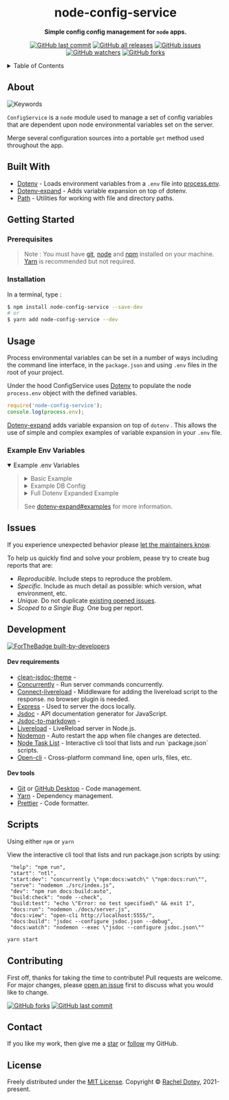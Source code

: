 <h1 align="center">node-config-service</h1>
<div align="center">

**Simple config config management for `node` apps.**

[![GitHub last commit](https://img.shields.io/github/last-commit/racheldotey/node-config-service?style=flat-square)](https://github.com/racheldotey/node-config-service/commits/main) [![GitHub all releases](https://img.shields.io/github/downloads/racheldotey/node-config-service/total?style=flat-square)](https://github.com/racheldotey/node-config-service/releases) [![GitHub issues](https://img.shields.io/github/issues/racheldotey/node-config-service?style=flat-square)](https://github.com/racheldotey/node-config-service/issues) [![GitHub watchers](https://img.shields.io/github/watchers/racheldotey/node-config-service?style=flat-square)](https://github.com/racheldotey/node-config-service/watchers/) [![GitHub forks](https://img.shields.io/github/forks/racheldotey/node-config-service?style=flat-square)](https://github.com/racheldotey/node-config-service/fork)

</div>

<details>
<summary>Table of Contents</summary>

- [About](#about)
- [Built With](#built-with)
- [Getting Started](#getting-started)
  - [Prerequisites](#prerequisites)
  - [Installation](#installation)
- [Usage](#usage)
  - [Example Env Variables](#example-env-variables)
- [Issues](#issues)
- [Development](#development)
    - [Dev requirements](#dev-requirements)
    - [Dev tools](#dev-tools)
- [Scripts](#scripts)
- [Contributing](#contributing)
- [Contact](#contact)
- [License](#license)

</details>

## About

![Keywords](https://img.shields.io/github/package-json/keywords/racheldotey/node-config-service?style=for-the-badge)

`ConfigService` is a `node` module used to manage a set of config variables that are dependent upon node environmental variables set on the server.

Merge several configuration sources into a portable `get` method used throughout the app.

## Built With

<ul>
<li><a href="https://github.com/motdotla/dotenv" target="_blank" rel="noopener">Dotenv</a> - Loads environment variables from a <code>.env</code> file into <a href="https://nodejs.org/docs/latest/api/process.html#process_process_env" target="_blank" rel="noopener">process.env</a>.</li>
<li><a href="https://github.com/motdotla/dotenv-expand" target="_blank" rel="noopener">Dotenv-expand</a> - Adds variable expansion on top of dotenv.</li>
<li><a href="https://github.com/motdotla/path" target="_blank" rel="noopener">Path</a> - Utilities for working with file and directory paths.</li>
</ul>

## Getting Started

### Prerequisites

> Note : You must have <a href="https://git-scm.com/" target="_blank" rel="noopener">git</a>, 
> <a href="https://nodejs.org/" target="_blank" rel="noopener">node</a> and
> <a href="https://www.npmjs.com/" target="_blank" rel="noopener">npm</a> installed on your machine.
> <a href="https://yarnpkg.com/" target="_blank" rel="noopener">Yarn</a> is recommended but not
> required.

### Installation

In a terminal, type :

```bash
$ npm install node-config-service --save-dev
# or
$ yarn add node-config-service --dev
```

## Usage

Process environmental variables can be set in a number of ways including the command line interface, in the `package.json` and using `.env` files in the root of your project.

Under the hood ConfigService uses <a href="https://github.com/motdotla/dotenv" target="_blank" rel="noopener">Dotenv</a> to populate the node `process.env` object with the defined variables.

```js
require('node-config-service');
console.log(process.env);
```

<a href="https://github.com/motdotla/dotenv-expand" target="_blank" rel="noopener">Dotenv-expand</a> adds variable expansion on top of `dotenv` . This allows the use of simple and complex examples of variable expansion in your `.env` file.

### Example Env Variables

<details open="open">
<summary>Example .env Variables</summary>
<blockquote>

<details>
<summary>Basic Example</summary>
<blockquote>

```bash
NODE_ENV=development
PROPERTY_KEY=property_value
```

</blockquote>
</details>

<details>
<summary>Example DB Config</summary>
<blockquote>

```bash
NODE_ENV=production

MONGOLAB_DATABASE=heroku_db
MONGOLAB_USER=username
MONGOLAB_PASSWORD=password
MONGOLAB_DOMAIN=abcd1234.mongolab.com
MONGOLAB_PORT=12345
MONGOLAB_URI=mongodb://${MONGOLAB_USER}:${MONGOLAB_PASSWORD}@${MONGOLAB_DOMAIN}:${MONGOLAB_PORT}/${MONGOLAB_DATABASE}
```

</blockquote>
</details>

<details>
<summary>Full Dotenv Expanded Example</summary>
<blockquote>

```bash
NODE_ENV=test
BASIC=basic

BASIC_EXPAND=$BASIC

MACHINE=machine_env
MACHINE_EXPAND=$MACHINE

UNDEFINED_EXPAND=$UNDEFINED_ENV_KEY

ESCAPED_EXPAND=\$ESCAPED

DEFINED_EXPAND_WITH_DEFAULT=${MACHINE:-default}
DEFINED_EXPAND_WITH_DEFAULT_NESTED=${MACHINE:-${UNDEFINED_ENV_KEY:-default}}

UNDEFINED_EXPAND_WITH_DEFINED_NESTED=${UNDEFINED_ENV_KEY:-${MACHINE:-default}}
UNDEFINED_EXPAND_WITH_DEFAULT=${UNDEFINED_ENV_KEY:-default}
UNDEFINED_EXPAND_WITH_DEFAULT_NESTED=${UNDEFINED_ENV_KEY:-${UNDEFINED_ENV_KEY_2:-default}}
UNDEFINED_EXPAND_WITH_DEFAULT_NESTED_TWICE=${UNDEFINED_ENV_KEY:-${UNDEFINED_ENV_KEY_2${UNDEFINED_ENV_KEY_3:-default}}}
UNDEFINED_EXPAND_WITH_DEFAULT_WITH_SPECIAL_CHARACTERS=${UNDEFINED_ENV_KEY:-/default/path}

MONGOLAB_DATABASE=heroku_db
MONGOLAB_USER=username
MONGOLAB_PASSWORD=password
MONGOLAB_DOMAIN=abcd1234.mongolab.com
MONGOLAB_PORT=12345
MONGOLAB_URI=mongodb://${MONGOLAB_USER}:${MONGOLAB_PASSWORD}@${MONGOLAB_DOMAIN}:${MONGOLAB_PORT}/${MONGOLAB_DATABASE}

MONGOLAB_USER_RECURSIVELY=${MONGOLAB_USER}:${MONGOLAB_PASSWORD}
MONGOLAB_URI_RECURSIVELY=mongodb://${MONGOLAB_USER_RECURSIVELY}@${MONGOLAB_DOMAIN}:${MONGOLAB_PORT}/${MONGOLAB_DATABASE}

WITHOUT_CURLY_BRACES_URI=mongodb://$MONGOLAB_USER:$MONGOLAB_PASSWORD@$MONGOLAB_DOMAIN:$MONGOLAB_PORT/$MONGOLAB_DATABASE
WITHOUT_CURLY_BRACES_USER_RECURSIVELY=$MONGOLAB_USER:$MONGOLAB_PASSWORD
WITHOUT_CURLY_BRACES_URI_RECURSIVELY=mongodb://$MONGOLAB_USER_RECURSIVELY@$MONGOLAB_DOMAIN:$MONGOLAB_PORT/$MONGOLAB_DATABASE
WITHOUT_CURLY_BRACES_UNDEFINED_EXPAND_WITH_DEFAULT_WITH_SPECIAL_CHARACTERS=$UNDEFINED_ENV_KEY:-/default/path
```

</blockquote>
</details>

<p>See <a href="https://github.com/motdotla/dotenv-expand#examples" target="_blank" rel="noopener">dotenv-expand#examples</a> for more information.</p>

</blockquote>
</details>

## Issues

If you experience unexpected behavior please [let the maintainers know](https://github.com/racheldotey/node-config-service/issues/new).

To help us quickly find and solve your problem, pease try to create bug reports that are:

*   _Reproducible._ Include steps to reproduce the problem.
*   _Specific._ Include as much detail as possible: which version, what environment, etc.
*   _Unique._ Do not duplicate [existing opened issues](https://github.com/racheldotey/node-config-service/issues).
*   _Scoped to a Single Bug._ One bug per report.

## Development

[![ForTheBadge built-by-developers](http://ForTheBadge.com/images/badges/built-by-developers.svg)](https://GitHub.com/racheldotey/)

#### Dev requirements

<ul>
<li><a href="" target="_blank" rel="noopener">clean-jsdoc-theme</a> -
<li><a href="https://github.com/open-cli-tools/concurrently" target="_blank" rel="noopener">Concurrently</a> - Run server commands concurrently.</li>
<li><a href="https://github.com/intesso/connect-livereload" target="_blank" rel="noopener">Connect-livereload</a> - Middleware for adding the livereload script to the response. no browser plugin is needed.</li>
<li><a href="https://expressjs.com/" target="_blank" rel="noopener">Express</a> - Used to server the docs locally.</li>
<li><a href="https://jsdoc.app/" target="_blank" rel="noopener">Jsdoc</a> - API documentation generator for JavaScript.</li>
<li><a href="" target="_blank" rel="noopener">Jsdoc-to-markdown</a> -</li>
<li><a href="https://github.com/mmichelli/node-livereload" target="_blank" rel="noopener">Livereload</a> - LiveReload server in Node.js.</li>
<li><a href="https://github.com/remy/nodemon" target="_blank" rel="noopener">Nodemon</a> - Auto restart the app when file changes are detected.</li>
<li><a href="https://github.com/ruyadorno/ntl" target="_blank" rel="noopener">Node Task List</a> - Interactive cli tool that lists and run `package.json` scripts.</li>
<li><a href="https://github.com/sindresorhus/open-cli" target="_blank" rel="noopener">Open-cli</a> - Cross-platform command line, open urls, files, etc.</li>
</ul>

#### Dev tools

<ul>
<li><a href="https://git-scm.com/" target="_blank" rel="noopener">Git</a> or <a href="https://desktop.github.com/" target="_blank" rel="noopener">GitHub Desktop</a> - Code management.</li>
<li><a href="https://prettier.io/docs/en/index.html" target="_blank" rel="noopener">Yarn</a> - Dependency management.</li>
<li><a href="https://prettier.io/docs/en/index.html" target="_blank" rel="noopener">Prettier</a> - Code formatter.</li>
</ul>

## Scripts

Using either `npm` or `yarn`

View the interactive cli tool that lists and run package.json scripts by using:

     "help": "npm run",
     "start": "ntl",
     "start:dev": "concurrently \"npm:docs:watch\" \"npm:docs:run\"",
     "serve": "nodemon ./src/index.js",
     "dev": "npm run docs:build:auto",
     "build:check": "node --check",
     "build:test": "echo \"Error: no test specified\" && exit 1",
     "docs:run": "nodemon ./docs/server.js",
     "docs:view": "open-cli http://localhost:5555/",
     "docs:build": "jsdoc --configure jsdoc.json --debug",
     "docs:watch": "nodemon --exec \"jsdoc --configure jsdoc.json\""

```bash
yarn start
```

## Contributing

First off, thanks for taking the time to contribute! Pull requests are welcome. For major changes, please [open an issue](#issues) first to discuss what you would like to change.

[![GitHub forks](https://img.shields.io/github/forks/racheldotey/node-config-service?style=for-the-badge)](https://github.com/racheldotey/node-config-service/fork) [![GitHub last commit](https://img.shields.io/github/last-commit/racheldotey/node-config-service?style=for-the-badge)](https://github.com/racheldotey/node-config-service/commits/main)

## Contact

If you like my work, then give me a <a href="https://github.com/racheldotey/node-config-service/" target="_blank" rel="noopener">star</a> or <a href="https://github.com/racheldotey" target="_blank" rel="noopener">follow</a> my GitHub.

## License

Freely distributed under the <a href="https://github.com/racheldotey/node-config-service/blob/main/LICENSE" target="_blank" rel="noopener">MIT License</a>. Copyright © <a href="https://racheldotey.ninja" target="_blank" rel="noopener">Rachel Dotey</a>, 2021-present.
